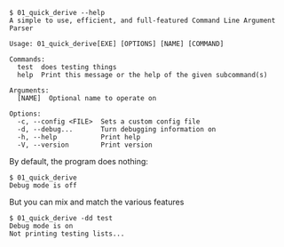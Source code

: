 ```console
$ 01_quick_derive --help
A simple to use, efficient, and full-featured Command Line Argument Parser

Usage: 01_quick_derive[EXE] [OPTIONS] [NAME] [COMMAND]

Commands:
  test  does testing things
  help  Print this message or the help of the given subcommand(s)

Arguments:
  [NAME]  Optional name to operate on

Options:
  -c, --config <FILE>  Sets a custom config file
  -d, --debug...       Turn debugging information on
  -h, --help           Print help
  -V, --version        Print version

```

By default, the program does nothing:
```console
$ 01_quick_derive
Debug mode is off

```

But you can mix and match the various features
```console
$ 01_quick_derive -dd test
Debug mode is on
Not printing testing lists...

```
